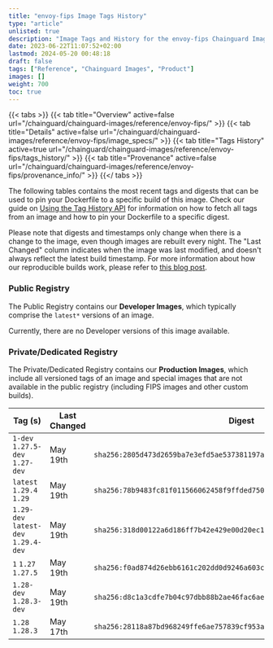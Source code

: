 ```yaml
---
title: "envoy-fips Image Tags History"
type: "article"
unlisted: true
description: "Image Tags and History for the envoy-fips Chainguard Image"
date: 2023-06-22T11:07:52+02:00
lastmod: 2024-05-20 00:48:18
draft: false
tags: ["Reference", "Chainguard Images", "Product"]
images: []
weight: 700
toc: true
---
```


{{< tabs >}}
{{< tab title="Overview" active=false url="/chainguard/chainguard-images/reference/envoy-fips/" >}}
{{< tab title="Details" active=false url="/chainguard/chainguard-images/reference/envoy-fips/image_specs/" >}}
{{< tab title="Tags History" active=true url="/chainguard/chainguard-images/reference/envoy-fips/tags_history/" >}}
{{< tab title="Provenance" active=false url="/chainguard/chainguard-images/reference/envoy-fips/provenance_info/" >}}
{{</ tabs >}}

The following tables contains the most recent tags and digests that can be used to pin your Dockerfile to a specific build of this image. Check our guide on [Using the Tag History API](/chainguard/chainguard-images/using-the-tag-history-api/) for information on how to fetch all tags from an image and how to pin your Dockerfile to a specific digest.

Please note that digests and timestamps only change when there is a change to the image, even though images are rebuilt every night. The "Last Changed" column indicates when the image was last modified, and doesn't always reflect the latest build timestamp. For more information about how our reproducible builds work, please refer to [this blog post](https://www.chainguard.dev/unchained/reproducing-chainguards-reproducible-image-builds).

### Public Registry
The Public Registry contains our **Developer Images**, which typically comprise the `latest*` versions of an image.

Currently, there are no Developer versions of this image available.

### Private/Dedicated Registry
The Private/Dedicated Registry contains our **Production Images**, which include all versioned tags of an image and special images that are not available in the public registry (including FIPS images and other custom builds).

| Tag (s)                               | Last Changed | Digest                                                                    |
|---------------------------------------|--------------|---------------------------------------------------------------------------|
|  `1-dev` `1.27.5-dev` `1.27-dev`      | May 19th     | `sha256:2805d473d2659ba7e3efd5ae537381197a571f6791da8bee899773989d6fcdd9` |
|  `latest` `1.29.4` `1.29`             | May 19th     | `sha256:78b9483fc81f011566062458f9ffded75023c49c0ad03ae7bd0ee73ab906bbbe` |
|  `1.29-dev` `latest-dev` `1.29.4-dev` | May 19th     | `sha256:318d00122a6d186ff7b42e429e00d20ec14a6e18c8df052155a18c100ffdf901` |
|  `1` `1.27` `1.27.5`                  | May 19th     | `sha256:f0ad874d26ebb6161c202dd0d9246a603c5abf3bb719b18dde2041c505491430` |
|  `1.28-dev` `1.28.3-dev`              | May 19th     | `sha256:d8c1a3cdfe7b04c97dbb88b2ae46fac6aeca5b5d011d76f31b36b78dbed4e737` |
|  `1.28` `1.28.3`                      | May 17th     | `sha256:28118a87bd968249ffe6ae757839cf953a9d158fe4a84cf01edad5f4923d340a` |

